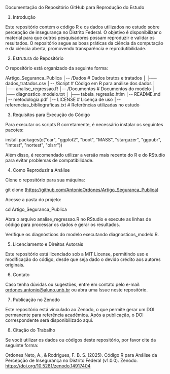 Documentação do Repositório GitHub para Reprodução do Estudo

1. Introdução

Este repositório contém o código R e os dados utilizados no estudo sobre percepção de insegurança no Distrito Federal. O objetivo é disponibilizar o material para que outros pesquisadores possam reproduzir e validar os resultados. O repositório segue as boas práticas da ciência da computação e da ciência aberta, promovendo transparência e reprodutibilidade.

2. Estrutura do Repositório

O repositório está organizado da seguinte forma:

/Artigo_Seguranca_Publica
│-- /Dados                   # Dados brutos e tratados
│   ├── dados_tratados.csv
│-- /Script                # Código em R para análise dos dados
│   ├── analise_regressao.R
│-- /Documentos              # Documentos do modelo
│   ├── diagnostico_modelo.txt
│   ├── tabela_regresão.htlm
│-- README.md
│-- metodologia.pdf
│-- LICENSE                 # Licença de uso
│-- referencias_bibliograficas.txt  # Referências utilizadas no estudo

3. Requisitos para Execução do Código

Para executar os scripts R corretamente, é necessário instalar os seguintes pacotes:

install.packages(c("car", "ggplot2", "boot", "MASS", "stargazer", "ggpubr", "lmtest", "nortest", "olsrr"))

Além disso, é recomendado utilizar a versão mais recente do R e do RStudio para evitar problemas de compatibilidade.

4. Como Reproduzir a Análise

Clone o repositório para sua máquina:

git clone (https://github.com/AntonioOrdones/Artigo_Seguranca_Publica)

Acesse a pasta do projeto:

cd Artigo_Seguranca_Publica

Abra o arquivo analise_regressao.R no RStudio e execute as linhas de código para processar os dados e gerar os resultados.

Verifique os diagnósticos do modelo executando diagnosticos_modelo.R.

5. Licenciamento e Direitos Autorais

Este repositório está licenciado sob a MIT License, permitindo uso e modificação do código, desde que seja dado o devido crédito aos autores originais.

6. Contato

Caso tenha dúvidas ou sugestões, entre em contato pelo e-mail: ordones.antonio@aluno.unb.br ou abra uma Issue neste repositório.

7. Publicação no Zenodo

Este repositório está vinculado ao Zenodo, o que permite gerar um DOI permanente para referência acadêmica. Após a publicação, o DOI correspondente será disponibilizado aqui.

8. Citação do Trabalho

Se você utilizar os dados ou códigos deste repositório, por favor cite da seguinte forma:

Ordones Neto, A., & Rodrigues, F. B. S. (2025). Código R para Análise da Percepção de Insegurança no Distrito Federal (v1.0.0). Zenodo. https://doi.org/10.5281/zenodo.14917404
